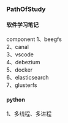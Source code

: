 ### PathOfStudy
#### 软件学习笔记  
component
1、beegfs  
2、canal  
3、vscode  
4、debezium  
5、docker  
6、elasticsearch  
7、glusterfs  

#### python
1、多线程、多进程

